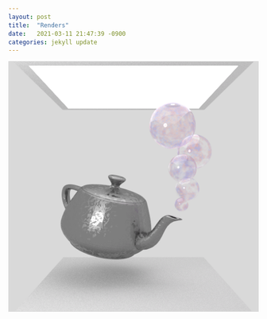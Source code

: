 ```yaml
---
layout: post
title:  "Renders"
date:   2021-03-11 21:47:39 -0900
categories: jekyll update
---
```


![Teapot](/assets/images/renders/my-scene-2019-10-07-21-48-15.png)